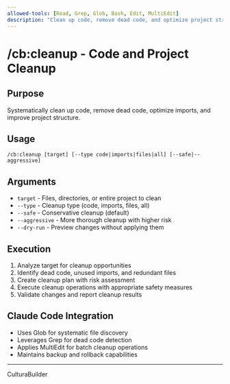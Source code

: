 ```yaml
---
allowed-tools: [Read, Grep, Glob, Bash, Edit, MultiEdit]
description: "Clean up code, remove dead code, and optimize project structure"
---
```


# /cb:cleanup - Code and Project Cleanup

## Purpose
Systematically clean up code, remove dead code, optimize imports, and improve project structure.

## Usage
```
/cb:cleanup [target] [--type code|imports|files|all] [--safe|--aggressive]
```

## Arguments
- `target` - Files, directories, or entire project to clean
- `--type` - Cleanup type (code, imports, files, all)
- `--safe` - Conservative cleanup (default)
- `--aggressive` - More thorough cleanup with higher risk
- `--dry-run` - Preview changes without applying them

## Execution
1. Analyze target for cleanup opportunities
2. Identify dead code, unused imports, and redundant files
3. Create cleanup plan with risk assessment
4. Execute cleanup operations with appropriate safety measures
5. Validate changes and report cleanup results

## Claude Code Integration
- Uses Glob for systematic file discovery
- Leverages Grep for dead code detection
- Applies MultiEdit for batch cleanup operations
- Maintains backup and rollback capabilities
---
CulturaBuilder
